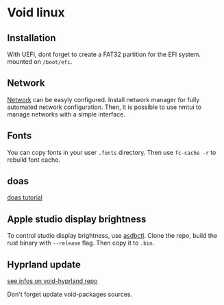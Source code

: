 # Void linux

## Installation

With UEFI, dont forget to create a FAT32 partition for the EFI system. mounted on `/boot/efi`.

## Network

[Network](https://docs.voidlinux.org/config/network/networkmanager.html) can be easyly configured.
Install network manager for fully automated network configuration.
Then, it is possible to use nmtui to manage networks with a simple interface.

## Fonts

You can copy fonts in your user `.fonts` directory. Then use `fc-cache -r` to rebuild font cache.

## doas

[doas tutorial](https://flak.tedunangst.com/post/doas-mastery)

## Apple studio display brightness

To control studio display brightness, use [asdbctl](https://github.com/juliuszint/asdbctl).
Clone the repo, build the rust binary with `--release` flag. Then copy it to `.bin`.

## Hyprland update

[see infos on void-hyprland repo](https://github.com/Makrennel/hyprland-void)

Don't forget update void-packages sources.
